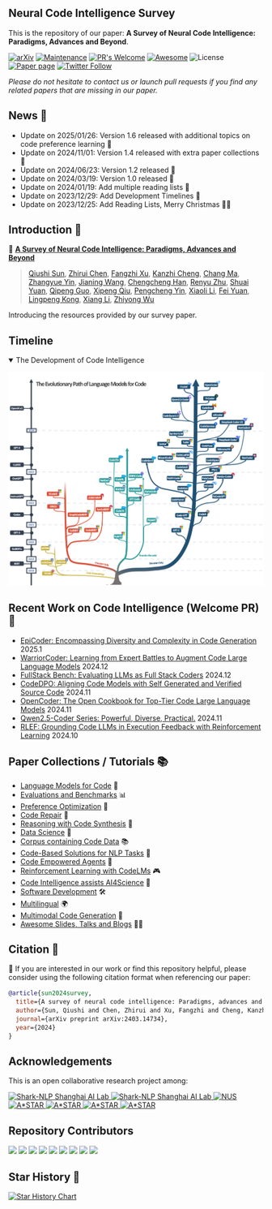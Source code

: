 <!-- ## A Survey of Neural Code Intelligence: Paradigms, Advances and Beyond -->

## Neural Code Intelligence Survey
This is the repository of our paper: **A Survey of Neural Code Intelligence: Paradigms, Advances and Beyond**.

 <!-- [[Paper](https://qiushisun.github.io/)] -->

[![arXiv](https://img.shields.io/badge/arXiv-2403.14734-b31b1b.svg)](https://arxiv.org/abs/2403.14734) 
[![Maintenance](https://img.shields.io/badge/Maintained%3F-yes-green.svg)](https://GitHub.com/Naereen/StrapDown.js/graphs/commit-activity) 
[![PR's Welcome](https://img.shields.io/badge/PRs-welcome-brightgreen.svg?style=flat)](http://makeapullrequest.com)
[![Awesome](https://awesome.re/badge.svg)](https://awesome.re)
![License](https://img.shields.io/badge/License-MIT-blue)
[![Paper page](https://huggingface.co/datasets/huggingface/badges/resolve/main/paper-page-sm.svg)](https://huggingface.co/papers/2403.14734)
[![Twitter Follow](https://img.shields.io/twitter/follow/qiushi_sun)](https://twitter.com/qiushi_sun)
<!-- [🤗](https://huggingface.co/papers/2403.14734) -->

*Please do not hesitate to contact us or launch pull requests if you find any related papers that are missing in our paper.*

## News 📰
- Update on 2025/01/26: Version 1.6 released with additional topics on code preference learning 📖
- Update on 2024/11/01: Version 1.4 released with extra paper collections 📖
- Update on 2024/06/23: Version 1.2 released 🚀
- Update on 2024/03/19: Version 1.0 released 🚀
- Update on 2024/01/19: Add multiple reading lists 📖
- Update on 2023/12/29: Add Development Timelines 📅
- Update on 2023/12/25: Add Reading Lists, Merry Christmas 🍎🎄

## Introduction 📜

📃 [**A Survey of Neural Code Intelligence: Paradigms, Advances and Beyond**](https://arxiv.org/abs/2403.14734) 
>
> [Qiushi Sun](qiushisun.github.io),
[Zhirui Chen](https://github.com/jet1004),
[Fangzhi Xu](https://xufangzhi.github.io/),
[Kanzhi Cheng](https://scholar.google.com/citations?user=S2IPVnwAAAAJ&hl=zh-CN),
[Chang Ma](https://chang-github-00.github.io/-changma/),
[Zhangyue Yin](https://scholar.google.com/citations?user=9gRQqSkAAAAJ&hl=en),
[Jianing Wang](https://wjn1996.github.io/),
[Chengcheng Han](https://hccngu.github.io/),
[Renyu Zhu](https://scholar.google.com/citations?user=tSWULnAAAAAJ&hl=en), 
[Shuai Yuan](https://github.com/Luciferder),
[Qipeng Guo](https://scholar.google.com/citations?user=k3mPGKgAAAAJ&hl=en),
[Xipeng Qiu](https://xpqiu.github.io/),
[Pengcheng Yin](https://pengcheng.in/),
[Xiaoli Li](https://www.a-star.edu.sg/i2r/about-i2r/i2r-management/li-xiaoli), 
[Fei Yuan](https://github.com/CONE-MT), 
[Lingpeng Kong](https://ikekonglp.github.io/), 
[Xiang Li](https://lixiang3776.github.io/), 
[Zhiyong Wu](https://lividwo.github.io/zywu.github.io/)

Introducing the resources provided by our survey paper.

## Timeline

<details open>
<summary>The Development of Code Intelligence</summary>

![milestones](assets/codelms-tree-v18.png)

</details>


## Recent Work on Code Intelligence (Welcome PR) 📗

- [EpiCoder: Encompassing Diversity and Complexity in Code Generation](https://arxiv.org/abs/2501.04694v1) 2025.1
- [WarriorCoder: Learning from Expert Battles to Augment Code Large Language Models](https://arxiv.org/abs/2412.17395) 2024.12
- [FullStack Bench: Evaluating LLMs as Full Stack Coders](https://arxiv.org/abs/2412.00535) 2024.12
- [CodeDPO: Aligning Code Models with Self Generated and Verified Source Code](https://arxiv.org/abs/2410.05605) 2024.11
- [OpenCoder: The Open Cookbook for Top-Tier Code Large Language Models](https://opencoder-llm.github.io/) 2024.11
- [Qwen2.5-Coder Series: Powerful, Diverse, Practical.](https://github.com/QwenLM/Qwen2.5-Coder) 2024.11
- [RLEF: Grounding Code LLMs in Execution Feedback with Reinforcement Learning](https://huggingface.co/papers/2410.02089) 2024.10
<!-- - [To Code, or Not To Code? Exploring Impact of Code in Pre-training](https://arxiv.org/abs/2408.10914) 2024.08 -->
  
<!-- - [Interactive Evolution: A Neural-Symbolic Self-Training Framework For Large Language Models](https://arxiv.org/abs/2406.11736) 2024.06
- [Symbolic Learning Enables Self-Evolving Agents](https://arxiv.org/pdf/2406.18532v1) 2024.06
- [aiXcoder](https://huggingface.co/aiXcoder/aixcoder-7b-base) 2024.04
- [Making Language Models Better Tool Learners with Execution Feedback](https://arxiv.org/abs/2305.13068) 2024.03 -->


## Paper Collections / Tutorials 📚

- [Language Models for Code](https://github.com/QiushiSun/NCISurvey/blob/main/paper-reading/CodeLMs.md) 🤖
- [Evaluations and Benchmarks](https://github.com/QiushiSun/NCISurvey/blob/main/paper-reading/Benchmarks.md) 📊 
- [Preference Optimization](https://github.com/QiushiSun/NCISurvey/blob/main/paper-reading/Preference-Optimization.md) 🍎
- [Code Repair](https://github.com/QiushiSun/NCISurvey/blob/main/paper-reading/Repair.md) 🔧
- [Reasoning with Code Synthesis](https://github.com/QiushiSun/NCISurvey/blob/main/paper-reading/Reasoning.md) 🧠
- [Data Science](https://github.com/QiushiSun/NCISurvey/blob/main/paper-reading/DS.md) 🔢
- [Corpus containing Code Data](https://github.com/QiushiSun/NCISurvey/blob/main/paper-reading/Code-corpus.md) 📚
- [Code-Based Solutions for NLP Tasks](https://github.com/QiushiSun/NCISurvey/blob/main/paper-reading/NLPTasks-through-code.md) 📝
- [Code Empowered Agents](https://github.com/QiushiSun/NCISurvey/blob/main/paper-reading/CodeLM-empowered-agents.md) 🤖
- [Reinforcement Learning with CodeLMs](https://github.com/QiushiSun/NCISurvey/blob/main/paper-reading/RL-with-CodeLMs.md) 🎮
- [Code Intelligence assists AI4Science](https://github.com/QiushiSun/NCISurvey/blob/main/paper-reading/AI4Science.md) 🧪
- [Software Development](https://github.com/QiushiSun/NCISurvey/blob/main/paper-reading/Software-Development.md) 🛠️
- [Multilingual](https://github.com/QiushiSun/NCISurvey/blob/main/paper-reading/multilingual.md) 🌍
- [Multimodal Code Generation](https://github.com/QiushiSun/NCISurvey/blob/main/paper-reading/Multimodal.md) 🎨
- [Awesome Slides, Talks and Blogs](https://github.com/QiushiSun/NCISurvey/blob/main/paper-reading/tutorials.md) 🧑‍🏫

## Citation 📖

🫶 If you are interested in our work or find this repository helpful, please consider using the following citation format when referencing our paper:

```bibtex
@article{sun2024survey,
  title={A survey of neural code intelligence: Paradigms, advances and beyond},
  author={Sun, Qiushi and Chen, Zhirui and Xu, Fangzhi and Cheng, Kanzhi and Ma, Chang and Yin, Zhangyue and Wang, Jianing and Han, Chengcheng and Zhu, Renyu and Yuan, Shuai and others},
  journal={arXiv preprint arXiv:2403.14734},
  year={2024}
}
```
<!-- 

```bibtex
@misc{sun2024ncisurvey,
  title         = {A Survey of Neural Code Intelligence: Paradigms, Advances and Beyond},
  author        = {Qiushi Sun and Zhirui Chen and Fangzhi Xu and Kanzhi Cheng and Chang Ma and 
                   Zhangyue Yin and Jianing Wang and Chengcheng Han and Renyu Zhu and Shuai Yuan 
                   and Qipeng Guo and Xipeng Qiu and Pengcheng Yin and Xiaoli Li and Fei Yuan and
                   Lingpeng Kong and Xiang Li and Zhiyong Wu},
  eprint        = {2403.14734},
  archivePrefix = {arXiv},
  year          = {2024}
}
``` -->

## Acknowledgements

This is an open collaborative research project among:

<a href="https://huggingface.co/OpenAGILab">
    <img src="assets/logos/pjlab-logo.png" alt="Shark-NLP Shanghai AI Lab" height = 50/>
</a>
<a href="https://hkunlp.github.io/">
    <img src="assets/logos/hku_logo.png" alt="Shark-NLP Shanghai AI Lab" height = 50/>
</a>
<a href="https://nus.edu.sg/">
    <img src="assets/logos/logo-high.png" alt="NUS" height = 50/>
</a>
<a href="https://github.com/Shark-NLP">
    <img src="assets/logos/ecnu.svg.png" alt="A*STAR" height = 50/>
</a>
<a href="https://dase.ecnu.edu.cn/">
    <img src="assets/logos/astar-logo.png" alt="A*STAR" height = 50/>
</a>
<a href="https://nlp.fudan.edu.cn/nlpen/main.htm">
    <img src="assets/logos/fudannlp_logo.png" alt="A*STAR" height = 50/>
</a>
<a href="https://deepmind.google/">
    <img src="assets/logos/DeepMind_new_logo.png" alt="A*STAR" height = 50/>
</a>




## Repository Contributors

<a href="qiushisun.github.io"><img src="https://avatars.githubusercontent.com/QiushiSun"  width="50" /></a>
<a href="https://github.com/jet1004"><img src="https://avatars.githubusercontent.com/jet1004"  width="50" /></a>
<a href="https://xufangzhi.github.io/"><img src="https://avatars.githubusercontent.com/xufangzhi"  width="50" /></a>
<a href="https://github.com/Luciferder"><img src="https://avatars.githubusercontent.com/Luciferder"  width="50" /></a>
<a href="https://scholar.google.com/citations?user=9gRQqSkAAAAJ&hl=en"><img src="https://avatars.githubusercontent.com/yinzhangyue"  width="50" /></a>
<a href="https://scholar.google.com/citations?user=S2IPVnwAAAAJ&hl=zh-CN"><img src="https://avatars.githubusercontent.com/njucckevin"  width="50" /></a>
<a href="https://chang-github-00.github.io/-changma/"><img src="https://avatars.githubusercontent.com/chang-github-00"  width="50" /></a>
<a href="https://hccngu.github.io/"><img src="https://avatars.githubusercontent.com/hccngu"  width="50" /></a>
<a href="https://wjn1996.github.io/"><img src="https://avatars.githubusercontent.com/wjn1996"  width="50" /></a>

<!-- ## Other Good Repos for This Topic -->

## Star History 🌟

[![Star History Chart](https://api.star-history.com/svg?repos=QiushiSun/Awesome-Code-Intelligence&type=Date)](https://star-history.com/#QiushiSun/Awesome-Code-Intelligence&Date)
